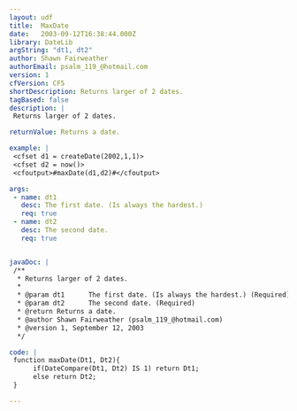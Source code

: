 ```yaml
---
layout: udf
title:  MaxDate
date:   2003-09-12T16:38:44.000Z
library: DateLib
argString: "dt1, dt2"
author: Shawn Fairweather
authorEmail: psalm_119_@hotmail.com
version: 1
cfVersion: CF5
shortDescription: Returns larger of 2 dates.
tagBased: false
description: |
 Returns larger of 2 dates.

returnValue: Returns a date.

example: |
 <cfset d1 = createDate(2002,1,1)>
 <cfset d2 = now()>
 <cfoutput>#maxDate(d1,d2)#</cfoutput>

args:
 - name: dt1
   desc: The first date. (Is always the hardest.)
   req: true
 - name: dt2
   desc: The second date.
   req: true


javaDoc: |
 /**
  * Returns larger of 2 dates.
  * 
  * @param dt1      The first date. (Is always the hardest.) (Required)
  * @param dt2      The second date. (Required)
  * @return Returns a date. 
  * @author Shawn Fairweather (psalm_119_@hotmail.com) 
  * @version 1, September 12, 2003 
  */

code: |
 function maxDate(Dt1, Dt2){
      if(DateCompare(Dt1, Dt2) IS 1) return Dt1;
      else return Dt2;
 }

---
```


